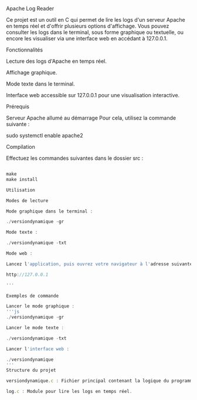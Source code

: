 Apache Log Reader

Ce projet est un outil en C qui permet de lire les logs d'un serveur Apache en temps réel et d'offrir plusieurs options d'affichage. Vous pouvez consulter les logs dans le terminal, sous forme graphique ou textuelle, ou encore les visualiser via une interface web en accédant à 127.0.0.1.

Fonctionnalités

Lecture des logs d'Apache en temps réel.

Affichage graphique.

Mode texte dans le terminal.

Interface web accessible sur 127.0.0.1 pour une visualisation interactive.

Prérequis

Serveur Apache allumé au démarrage
Pour cela, utilisez la commande suivante :

sudo systemctl enable apache2

Compilation

Effectuez les commandes suivantes dans le dossier src :
```js

make
make install

Utilisation

Modes de lecture

Mode graphique dans le terminal :

./versiondynamique -gr

Mode texte :

./versiondynamique -txt

Mode web :

Lancez l'application, puis ouvrez votre navigateur à l'adresse suivante :

http://127.0.0.1

'''

Exemples de commande

Lancer le mode graphique :
'''js
./versiondynamique -gr

Lancer le mode texte :

./versiondynamique -txt

Lancer l'interface web :

./versiondynamique
'''
Structure du projet

versiondynamique.c : Fichier principal contenant la logique du programme.

log.c : Module pour lire les logs en temps réel.

